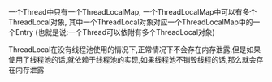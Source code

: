 




一个Thread中只有一个ThreadLocalMap,
一个ThreadLocalMap中可以有多个ThreadLocal对象,
其中一个ThreadLocal对象对应一个ThreadLocalMap中的一个Entry
(也就是说:一个Thread可以依附有多个ThreadLocal对象)


ThreadLocal在没有线程池使用的情况下,正常情况下不会存在内存泄露,但是如果使用了线程池的话,就依赖于线程池的实现,如果线程池不销毁线程的话,那么就会存在内存泄露